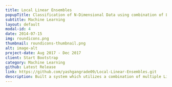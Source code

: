 ```yaml
---
title: Local Linear Ensembles
popupTitle: Classification of N-Dimensional Data using combination of Linear Classifiers
subtitle: Machine Learning
layout: default
modal-id: 4
date: 2014-07-15
img: roundicons.png
thumbnail: roundicons-thumbnail.png
alt: image-alt
project-date: Aug 2017 - Dec 2017
client: Start Bootstrap
category: Machine Learning
github: Latest Release
link: https://github.com/yashgangrade09/Local-Linear-Ensembles.git
description: Built a system which utilizes a combination of multiple Linear Classifiers to classify N-Dimensional spatial data. Classification accuracies improved by 5-20 percent as compared to a single classifier. 
---
```

